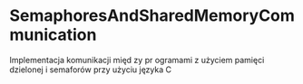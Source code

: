 # SemaphoresAndSharedMemoryCommunication
Implementacja komunikacji międ zy pr ogramami z  użyciem pamięci dzielonej i  semaforów przy użyciu  języka C
